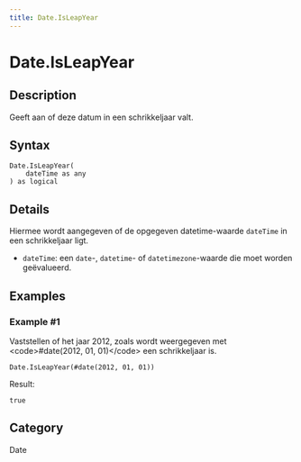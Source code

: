 ```yaml
---
title: Date.IsLeapYear
---
```


# Date.IsLeapYear


## Description

Geeft aan of deze datum in een schrikkeljaar valt.


## Syntax

```powerquery
Date.IsLeapYear(
    dateTime as any
) as logical
```


## Details

Hiermee wordt aangegeven of de opgegeven datetime-waarde <code>dateTime</code> in een schrikkeljaar ligt. <ul> <li><code>dateTime</code>: een <code>date</code>-, <code>datetime</code>- of <code>datetimezone</code>-waarde die moet worden geëvalueerd.</li> </ul>


## Examples

### Example #1 
Vaststellen of het jaar 2012, zoals wordt weergegeven met &lt;code&gt;#date(2012, 01, 01)&lt;/code&gt; een schrikkeljaar is.
```powerquery
Date.IsLeapYear(#date(2012, 01, 01))
```

Result: 
```powerquery
true
```




## Category
Date
